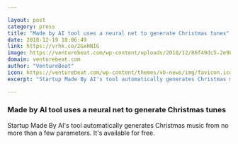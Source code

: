 ```yaml
---

layout: post
category: press
title: "Made by AI tool uses a neural net to generate Christmas tunes"
date: 2018-12-19 18:06:49
link: https://vrhk.co/2GxHNIG
image: https://venturebeat.com/wp-content/uploads/2018/12/86f49dc5-2e98-4e2d-83fa-0b641ceada8a.png?fit=1772%2C972&strip=all
domain: venturebeat.com
author: "VentureBeat"
icon: https://venturebeat.com/wp-content/themes/vb-news/img/favicon.ico
excerpt: "Startup Made By AI's tool automatically generates Christmas music from no more than a few parameters. It's available for free."

---
```


### Made by AI tool uses a neural net to generate Christmas tunes

Startup Made By AI's tool automatically generates Christmas music from no more than a few parameters. It's available for free.